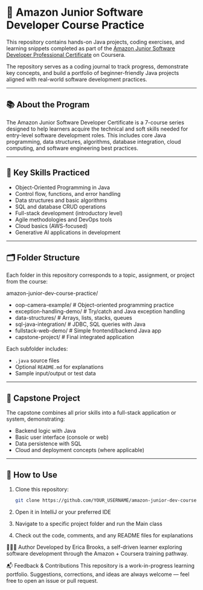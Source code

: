 # 📘 Amazon Junior Software Developer Course Practice

This repository contains hands-on Java projects, coding exercises, and learning snippets completed as part of the [Amazon Junior Software Developer Professional Certificate](https://www.coursera.org/professional-certificates/amazon-junior-software-developer) on Coursera.

The repository serves as a coding journal to track progress, demonstrate key concepts, and build a portfolio of beginner-friendly Java projects aligned with real-world software development practices.

---

## 📚 About the Program

The Amazon Junior Software Developer Certificate is a 7-course series designed to help learners acquire the technical and soft skills needed for entry-level software development roles. This includes core Java programming, data structures, algorithms, database integration, cloud computing, and software engineering best practices.

---

## 🧠 Key Skills Practiced

- Object-Oriented Programming in Java
- Control flow, functions, and error handling
- Data structures and basic algorithms
- SQL and database CRUD operations
- Full-stack development (introductory level)
- Agile methodologies and DevOps tools
- Cloud basics (AWS-focused)
- Generative AI applications in development

---

## 🗂️ Folder Structure

Each folder in this repository corresponds to a topic, assignment, or project from the course:

amazon-junior-dev-course-practice/
- oop-camera-example/ # Object-oriented programming practice
- exception-handling-demo/ # Try/catch and Java exception handling
- data-structures/ # Arrays, lists, stacks, queues
- sql-java-integration/ # JDBC, SQL queries with Java
- fullstack-web-demo/ # Simple frontend/backend Java app
- capstone-project/ # Final integrated application


Each subfolder includes:
- `.java` source files
- Optional `README.md` for explanations
- Sample input/output or test data

---

## 🚀 Capstone Project

The capstone combines all prior skills into a full-stack application or system, demonstrating:
- Backend logic with Java
- Basic user interface (console or web)
- Data persistence with SQL
- Cloud and deployment concepts (where applicable)

---

## 📌 How to Use

1. Clone this repository:
   ```bash
   git clone https://github.com/YOUR_USERNAME/amazon-junior-dev-course-practice.git
2. Open it in IntelliJ or your preferred IDE

3. Navigate to a specific project folder and run the Main class

4. Check out the code, comments, and any README files for explanations

👩🏽‍💻 Author
Developed by Erica Brooks, a self-driven learner exploring software development through the Amazon + Coursera training pathway.

📬 Feedback & Contributions
This repository is a work-in-progress learning portfolio. Suggestions, corrections, and ideas are always welcome — feel free to open an issue or pull request.